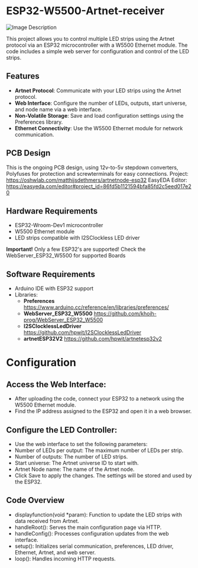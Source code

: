 # ESP32-W5500-Artnet-receiver

![Image Description](https://github.com/mdethmers/ESP32-W5500-Artnet-receiver/blob/main/Img/Schermafbeelding%202024-09-26%20162838.png)


This project allows you to control multiple LED strips using the Artnet protocol via an ESP32 microcontroller with a W5500 Ethernet module. The code includes a simple web server for configuration and control of the LED strips.

## Features

- **Artnet Protocol**: Communicate with your LED strips using the Artnet protocol.
- **Web Interface**: Configure the number of LEDs, outputs, start universe, and node name via a web interface.
- **Non-Volatile Storage**: Save and load configuration settings using the Preferences library.
- **Ethernet Connectivity**: Use the W5500 Ethernet module for network communication.

## PCB Design
This is the ongoing PCB design, using 12v-to-5v stepdown converters, Polyfuses for protection and screwterminals for easy connections. 
Project: https://oshwlab.com/matthijsdethmers/artnetnode-esp32
EasyEDA Editor: https://easyeda.com/editor#project_id=86fd5b1121594bfa85fd2c5eed017e20

## Hardware Requirements

- ESP32-Wroom-Dev1 microcontroller 
- W5500 Ethernet module
- LED strips compatible with I2SClockless LED driver

**Important!** Only a few ESP32's are supported! Check the WebServer_ESP32_W5500 for supported Boards
  
## Software Requirements

- Arduino IDE with ESP32 support
- Libraries:
  - **Preferences** https://www.arduino.cc/reference/en/libraries/preferences/
  - **WebServer_ESP32_W5500** https://github.com/khoih-prog/WebServer_ESP32_W5500
  - **I2SClocklessLedDriver** https://github.com/hpwit/I2SClocklessLedDriver
  - **artnetESP32V2** https://github.com/hpwit/artnetesp32v2
 
# Configuration
## Access the Web Interface:
- After uploading the code, connect your ESP32 to a network using the W5500 Ethernet module.
- Find the IP address assigned to the ESP32 and open it in a web browser.

## Configure the LED Controller:
- Use the web interface to set the following parameters:
- Number of LEDs per output: The maximum number of LEDs per strip.
- Number of outputs: The number of LED strips.
- Start universe: The Artnet universe ID to start with.
- Artnet Node name: The name of the Artnet node.
- Click Save to apply the changes. The settings will be stored and used by the ESP32.

## Code Overview
- displayfunction(void *param): Function to update the LED strips with data received from Artnet.
- handleRoot(): Serves the main configuration page via HTTP.
- handleConfig(): Processes configuration updates from the web interface.
- setup(): Initializes serial communication, preferences, LED driver, Ethernet, Artnet, and web server.
- loop(): Handles incoming HTTP requests.

